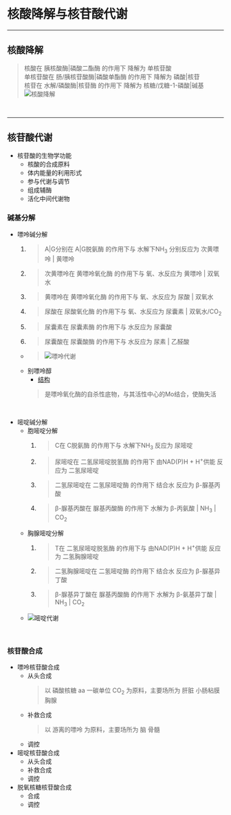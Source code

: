 # 核酸降解与核苷酸代谢

***

## 核酸降解

> 核酸在 胰核酸酶|磷酸二酯酶 的作用下 降解为 单核苷酸<br>单核苷酸在 肠/胰核苷酸酶|磷酸单酯酶 的作用下 降解为 磷酸|核苷<br>核苷在 水解/磷酸酶|核苷酶 的作用下 降解为 核糖/戊糖-1-磷酸|碱基<br>![核酸降解](https://cdn.jsdelivr.net/gh/sakurakouji-luna/pic@main/bio/BioChemistry/NANucleotidesMetabolism/核酸降解.svg)<br>

<br>

***

## 核苷酸代谢

* 核苷酸的生物学功能
  * 核酸的合成原料
  * 体内能量的利用形式
  * 参与代谢与调节
  * 组成辅酶
  * 活化中间代谢物

### 碱基分解

* 嘌呤碱分解
  1. > A|G分别在 A|G脱氨酶 的作用下与 水解下NH<sub>3</sub> 分别反应为 次黄嘌呤 | 黄嘌呤<br>
  2. > 次黄嘌呤在 黄嘌呤氧化酶 的作用下与 氧、水反应为 黄嘌呤 | 双氧水<br>
  3. > 黄嘌呤在 黄嘌呤氧化酶 的作用下与 氧、水反应为 尿酸 | 双氧水<br>
  4. > 尿酸在 尿酸氧化酶 的作用下与 氧、水反应为 尿囊素 | 双氧水/CO<sub>2</sub><br>
  5. > 尿囊素在 尿囊素酶 的作用下与 水反应为 尿囊酸<br>
  6. > 尿囊酸在 尿囊酸酶 的作用下与 水反应为 尿素 | 乙醛酸<br>
  * > ![嘌呤代谢](https://cdn.jsdelivr.net/gh/sakurakouji-luna/pic@main/bio/BioChemistry/NANucleotidesMetabolism/嘌呤代谢.svg)<br>
  * 别嘌呤醇
    * [结构](https://blog.slchy.com/note/%E7%94%9F%E7%89%A9%E5%8C%96%E5%AD%A6%E7%AC%94%E8%AE%B0-40-78.pdf#page=36)
    > 是嘌呤氧化酶的自杀性底物，与其活性中心的Mo结合，使酶失活<br>

<br>

* 嘧啶碱分解
  * 胞嘧啶分解
    1. > C在 C脱氨酶 的作用下与 水解下NH<sub>3</sub> 反应为 尿嘧啶<br>
    2. > 尿嘧啶在 二氢尿嘧啶脱氢酶 的作用下 由NAD(P)H + H<sup>+</sup>供能 反应为 二氢尿嘧啶<br>
    3. > 二氢尿嘧啶在 二氢尿嘧啶酶 的作用下 结合水 反应为 β-脲基丙酸<br>
    4. > β-脲基丙酸在 脲基丙酸酶 的作用下 水解为 β-丙氨酸 | NH<sub>3</sub> | CO<sub>2</sub><br>
  * 胸腺嘧啶分解
    1. > T在 二氢尿嘧啶脱氢酶 的作用下与 由NAD(P)H + H<sup>+</sup>供能 反应为 二氢胸腺嘧啶<br>
    2. > 二氢胸腺嘧啶在 二氢嘧啶酶 的作用下 结合水 反应为 β-脲基异丁酸<br>
    3. > β-脲基异丁酸在 脲基丙酸酶 的作用下 水解为 β-氨基异丁酸 | NH<sub>3</sub> | CO<sub>2</sub><br>
  * ![嘧啶代谢](https://cdn.jsdelivr.net/gh/sakurakouji-luna/pic@main/bio/BioChemistry/NANucleotidesMetabolism/嘧啶代谢.svg)


<br>

### 核苷酸合成

* 嘌呤核苷酸合成
  * 从头合成
    > 以 磷酸核糖 aa 一碳单位 CO<sub>2</sub> 为原料，主要场所为 肝脏 小肠粘膜 胸腺<br>
  * 补救合成
    > 以 游离的嘌呤 为原料，主要场所为 脑 骨髓<br>
  * 调控
* 嘧啶核苷酸合成
  * 从头合成
  * 补救合成
  * 调控
* 脱氧核糖核苷酸合成
  * 合成
  * 调控
